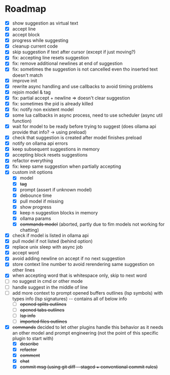 # Roadmap

- [x] show suggestion as virtual text
- [x] accept line
- [x] accept block
- [x] progress while suggesting
- [x] cleanup current code
- [x] skip suggestion if text after cursor (except if just moving?)
- [x] fix: accepting line resets suggestion
- [x] fix: remove additional newlines at end of suggestion
- [x] fix: sometimes the suggestion is not cancelled even tho inserted text doesn't match
- [x] improve init
- [x] rewrite async handling and use callbacks to avoid timing problems
- [x] rejoin model & tag
- [x] fix: partial accept + newline => doesn't clear suggestion
- [x] fix: sometimes the pid is already killed
- [x] fix: notify non existent model
- [x] some lua callbacks in async process, need to use scheduler (async util function)
- [x] wait for model to be ready before trying to suggest (does ollama api provide that info? -> using preload)
- [x] check that suggestion is created after model finishes preload
- [x] notify on ollama api errors
- [x] keep subsequent suggestions in memory
- [x] accepting block resets suggestions
- [x] refactor everything
- [x] fix: keep same suggestion when partially accepting
- [x] custom init options
  - [x] model
  - [x] ~~tag~~
  - [x] prompt (assert if unknown model)
  - [x] debounce time
  - [x] pull model if missing
  - [x] show progress
  - [x] keep n suggestion blocks in memory
  - [x] ollama params
  - [x] ~~commands model~~ (aborted, partly due to fim models not working for chatting)
- [x] check if model is listed in ollama api
- [x] pull model if not listed (behind option)
- [x] replace unix sleep with async job
- [x] accept word
- [x] avoid adding newline on accept if no next suggestion
- [x] store context line number to avoid rerendering same suggestion on other lines
- [x] when accepting word that is whitespace only, skip to next word
- [ ] no suggest in cmd or other mode
- [ ] handle suggest in the middle of line
- [ ] add more context to prompt opened buffers outlines (lsp symbols) with types info (lsp signatures) -- contains all of below info
  - [ ] ~~opened splits outlines~~
  - [ ] ~~opened tabs outlines~~
  - [ ] ~~lsp info~~
  - [ ] ~~imported files outlines~~
- [x] ~~commands~~ decided to let other plugins handle this behavior as it needs an other model and prompt engineering (not the point of this specific plugin to start with)
  - [x] ~~describe~~
  - [x] ~~refactor~~
  - [x] ~~comment~~
  - [x] ~~chat~~
  - [x] ~~commit msg (using git diff --staged + conventional commit rules)~~
